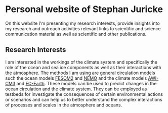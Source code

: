 <html>

<title>Personal website of Stephan Juricke</title>

<body>

<h1>Personal website of Stephan Juricke </h1>
<p>On this website I'm presenting my research interests, provide insights into my research and outreach activities
relevant links to scientific and science communication material as well
as scientific and other publications.</p>
<h2> Research Interests </h2>
<p> I am interested in the workings of the climate system and specifically the role of the ocean and sea ice
components as well as their interactions with the atmosphere. The methods I am using are general 
circulation models such the ocean models <a href="https://fesom.de" target="_blank">FESOM2</a> and 
<a href="https://www.nemo-ocean.eu/" target="_blank">NEMO</a> and the climate models
<a href="https://github.com/AWI-CM3" target ="_blank">AWI-CM3</a> and 
<a href=https://ec-earth.org/" target ="_blank">EC-Earth</a>. 
These models can be used to predict changes in the ocean circulation 
and the climate system. They can be employed as testbeds for investigate the consequences of
certain environmental actions or scenarios and can help us to better understand
the complex interactions of processes and scales in the atmosphere and oceans.</p>
</body>
</html>